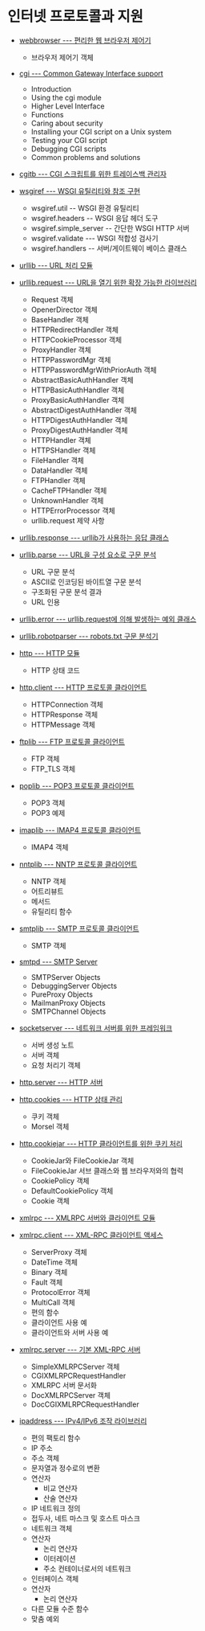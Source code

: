 [webbrowser --- 편리한 웹 브라우저 제어기]:https://python.flowdas.com/library/webbrowser.html
[cgi --- Common Gateway Interface support]:https://python.flowdas.com/library/cgi.html
[cgitb --- CGI 스크립트를 위한 트레이스백 관리자]:https://python.flowdas.com/library/cgitb.html
[wsgiref --- WSGI 유틸리티와 참조 구현]:https://python.flowdas.com/library/wsgiref.html
[urllib --- URL 처리 모듈]:https://python.flowdas.com/library/urllib.html
[urllib.request --- URL을 열기 위한 확장 가능한 라이브러리]:https://python.flowdas.com/library/urllib.request.html
[urllib.response --- urllib가 사용하는 응답 클래스]:https://python.flowdas.com/library/urllib.request.html#module-urllib.response
[urllib.parse --- URL을 구성 요소로 구문 분석]:https://python.flowdas.com/library/urllib.parse.html
[urllib.error --- urllib.request에 의해 발생하는 예외 클래스]:https://python.flowdas.com/library/urllib.error.html
[urllib.robotparser --- robots.txt 구문 분석기]:https://python.flowdas.com/library/urllib.robotparser.html
[http --- HTTP 모듈]:https://python.flowdas.com/library/http.html
[http.client --- HTTP 프로토콜 클라이언트]:https://python.flowdas.com/library/http.client.html
[nntplib --- NNTP 프로토콜 클라이언트]:https://python.flowdas.com/library/nntplib.html
[ftplib --- FTP 프로토콜 클라이언트]:https://python.flowdas.com/library/ftplib.html
[poplib --- POP3 프로토콜 클라이언트]:https://python.flowdas.com/library/poplib.html
[imaplib --- IMAP4 프로토콜 클라이언트]:https://python.flowdas.com/library/imaplib.html
[smtplib --- SMTP 프로토콜 클라이언트]:https://python.flowdas.com/library/smtplib.html
[smtpd --- SMTP Server]:https://python.flowdas.com/library/smtpd.html
[socketserver --- 네트워크 서버를 위한 프레임워크]:https://python.flowdas.com/library/socketserver.html
[http.server --- HTTP 서버]:https://python.flowdas.com/library/http.server.html
[http.cookies --- HTTP 상태 관리]:https://python.flowdas.com/library/http.cookies.html
[http.cookiejar --- HTTP 클라이언트를 위한 쿠키 처리]:https://python.flowdas.com/library/http.cookiejar.html
[xmlrpc --- XMLRPC 서버와 클라이언트 모듈]:https://python.flowdas.com/library/xmlrpc.html
[xmlrpc.client --- XML-RPC 클라이언트 액세스]:https://python.flowdas.com/library/xmlrpc.client.html
[xmlrpc.server --- 기본 XML-RPC 서버]:https://python.flowdas.com/library/xmlrpc.server.html
[ipaddress --- IPv4/IPv6 조작 라이브러리]:https://python.flowdas.com/library/ipaddress.html

# 인터넷 프로토콜과 지원

* [webbrowser --- 편리한 웹 브라우저 제어기]
    * 브라우저 제어기 객체

* [cgi --- Common Gateway Interface support]
    * Introduction
    * Using the cgi module
    * Higher Level Interface
    * Functions
    * Caring about security
    * Installing your CGI script on a Unix system
    * Testing your CGI script
    * Debugging CGI scripts
    * Common problems and solutions
* [cgitb --- CGI 스크립트를 위한 트레이스백 관리자]
* [wsgiref --- WSGI 유틸리티와 참조 구현]
    * wsgiref.util -- WSGI 환경 유틸리티
    * wsgiref.headers -- WSGI 응답 헤더 도구
    * wsgiref.simple_server -- 간단한 WSGI HTTP 서버
    * wsgiref.validate --- WSGI 적합성 검사기
    * wsgiref.handlers -- 서버/게이트웨이 베이스 클래스
* [urllib --- URL 처리 모듈]
* [urllib.request --- URL을 열기 위한 확장 가능한 라이브러리]
    * Request 객체
    * OpenerDirector 객체
    * BaseHandler 객체
    * HTTPRedirectHandler 객체
    * HTTPCookieProcessor 객체
    * ProxyHandler 객체
    * HTTPPasswordMgr 객체
    * HTTPPasswordMgrWithPriorAuth 객체
    * AbstractBasicAuthHandler 객체
    * HTTPBasicAuthHandler 객체
    * ProxyBasicAuthHandler 객체
    * AbstractDigestAuthHandler 객체
    * HTTPDigestAuthHandler 객체
    * ProxyDigestAuthHandler 객체
    * HTTPHandler 객체
    * HTTPSHandler 객체
    * FileHandler 객체
    * DataHandler 객체
    * FTPHandler 객체
    * CacheFTPHandler 객체
    * UnknownHandler 객체
    * HTTPErrorProcessor 객체
    * urllib.request 제약 사항
* [urllib.response --- urllib가 사용하는 응답 클래스]
* [urllib.parse --- URL을 구성 요소로 구문 분석]
    * URL 구문 분석
    * ASCII로 인코딩된 바이트열 구문 분석
    * 구조화된 구문 분석 결과
    * URL 인용
* [urllib.error --- urllib.request에 의해 발생하는 예외 클래스]
* [urllib.robotparser --- robots.txt 구문 분석기]
* [http --- HTTP 모듈]
    * HTTP 상태 코드
* [http.client --- HTTP 프로토콜 클라이언트]
    * HTTPConnection 객체
    * HTTPResponse 객체
    * HTTPMessage 객체
* [ftplib --- FTP 프로토콜 클라이언트]
    * FTP 객체
    * FTP_TLS 객체
* [poplib --- POP3 프로토콜 클라이언트]
    * POP3 객체
    * POP3 예제
* [imaplib --- IMAP4 프로토콜 클라이언트]
    * IMAP4 객체
* [nntplib --- NNTP 프로토콜 클라이언트]
    * NNTP 객체
    * 어트리뷰트
    * 메서드
    * 유틸리티 함수
* [smtplib --- SMTP 프로토콜 클라이언트]
    * SMTP 객체
* [smtpd --- SMTP Server]
    * SMTPServer Objects
    * DebuggingServer Objects
    * PureProxy Objects
    * MailmanProxy Objects
    * SMTPChannel Objects
* [socketserver --- 네트워크 서버를 위한 프레임워크]
    * 서버 생성 노트
    * 서버 객체
    * 요청 처리기 객체

* [http.server --- HTTP  서버]
* [http.cookies --- HTTP 상태 관리]
    * 쿠키 객체
    * Morsel 객체

* [http.cookiejar --- HTTP 클라이언트를 위한 쿠키 처리]
    * CookieJar와 FileCookieJar 객체
    * FileCookieJar 서브 클래스와 웹 브라우저와의 협력
    * CookiePolicy 객체
    * DefaultCookiePolicy 객체
    * Cookie 객체

* [xmlrpc --- XMLRPC 서버와 클라이언트 모듈]
* [xmlrpc.client --- XML-RPC 클라이언트 액세스]
    *  ServerProxy 객체
    * DateTime 객체
    * Binary 객체
    * Fault 객체
    * ProtocolError 객체
    * MultiCall 객체
    * 편의 함수
    * 클라이언트 사용 예
    * 클라이언트와 서버 사용 예
* [xmlrpc.server --- 기본 XML-RPC 서버]
    * SimpleXMLRPCServer 객체
    * CGIXMLRPCRequestHandler
    * XMLRPC 서버 문서화
    * DocXMLRPCServer 객체
    * DocCGIXMLRPCRequestHandler
* [ipaddress --- IPv4/IPv6 조작 라이브러리]
    * 편의 팩토리 함수
    * IP 주소
    * 주소 객체
    * 문자열과 정수로의 변환
    * 연산자
        * 비교 연산자
        * 산술 연산자
    * IP 네트워크 정의
    * 접두사, 네트 마스크 및 호스트 마스크
    * 네트워크 객체
    * 연산자
        * 논리 연산자
        * 이터레이션
        * 주소 컨테이너로서의 네트워크
    * 인터페이스 객체
    * 연산자
        * 논리 연산자
    * 다른 모듈 수준 함수
    * 맞춤 예외
